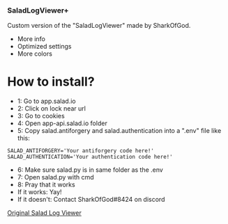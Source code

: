 ### SaladLogViewer+

Custom version of the "SaladLogViewer" made by SharkOfGod.

- More info
- Optimized settings
- More colors

# How to install?

- 1: Go to app.salad.io
- 2: Click on lock near url
- 3: Go to cookies
- 4: Open app-api.salad.io folder
- 5: Copy salad.antiforgery and salad.authentication into a ".env" file like this:

```
SALAD_ANTIFORGERY='Your antiforgery code here!'
SALAD_AUTHENTICATION='Your authentication code here!'
```

- 6: Make sure salad.py is in same folder as the .env
- 7: Open salad.py with cmd
- 8: Pray that it works
- If it works: Yay!
- If it doesn't: Contact SharkOfGod#8424 on discord

[Original Salad Log Viewer](https://github.com/VukkyLtd/SaladLogViewer)
